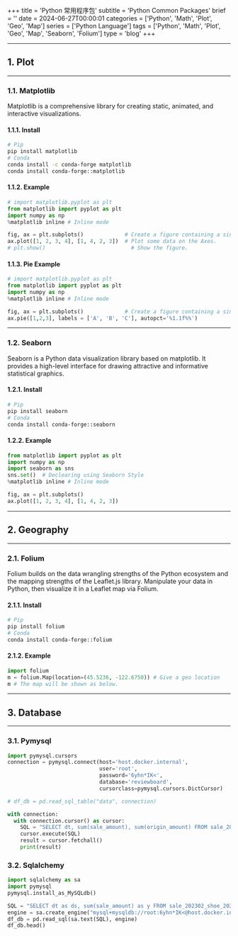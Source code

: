 +++
title = 'Python 常用程序包'
subtitle = 'Python Common Packages'
brief = ''
date = 2024-06-27T00:00:01
categories = ['Python', 'Math', 'Plot', 'Geo', 'Map']
series = ['Python Language']
tags = ['Python', 'Math', 'Plot', 'Geo', 'Map', 'Seaborn', 'Folium']
type = 'blog'
+++

---

## 1. Plot

---

### 1.1. Matplotlib

Matplotlib is a comprehensive library for creating static, animated, and interactive visualizations.

#### 1.1.1. Install
```bash
# Pip
pip install matplotlib
# Conda
conda install -c conda-forge matplotlib
conda install conda-forge::matplotlib
```

#### 1.1.2. Example
```python
# import matplotlib.pyplot as plt
from matplotlib import pyplot as plt
import numpy as np
%matplotlib inline # Inline mode

fig, ax = plt.subplots()             # Create a figure containing a single Axes.
ax.plot([1, 2, 3, 4], [1, 4, 2, 3])  # Plot some data on the Axes.
# plt.show()                           # Show the figure.
```

#### 1.1.3. Pie Example
```python
# import matplotlib.pyplot as plt
from matplotlib import pyplot as plt
import numpy as np
%matplotlib inline # Inline mode

fig, ax = plt.subplots()             # Create a figure containing a single Axes.
ax.pie([1,2,3], labels = ['A', 'B', 'C'], autopct='%1.1f%%')
```

---

### 1.2. Seaborn

Seaborn is a Python data visualization library based on matplotlib. It provides a high-level interface for drawing attractive and informative statistical graphics.

#### 1.2.1. Install
```bash
# Pip
pip install seaborn
# Conda
conda install conda-forge::seaborn
```

#### 1.2.2. Example
```python
from matplotlib import pyplot as plt
import numpy as np
import seaborn as sns
sns.set()  # Declearing using Seaborn Style
%matplotlib inline # Inline mode

fig, ax = plt.subplots()
ax.plot([1, 2, 3, 4], [1, 4, 2, 3])
```

---

## 2. Geography

---

### 2.1. Folium

Folium builds on the data wrangling strengths of the Python ecosystem and the mapping strengths of the Leaflet.js library. Manipulate your data in Python, then visualize it in a Leaflet map via Folium.

#### 2.1.1. Install
```bash
# Pip
pip install folium
# Conda
conda install conda-forge::folium
```

#### 2.1.2. Example
```python
import folium
m = folium.Map(location=(45.5236, -122.6750)) # Give a geo location
m # The map will be shown as below.
```

---

## 3. Database

---

### 3.1. Pymysql
```python
import pymysql.cursors
connection = pymysql.connect(host='host.docker.internal',
                             user='root',
                             password='6yhn*IK<',
                             database='reviewboard',
                             cursorclass=pymysql.cursors.DictCursor)

# df_db = pd.read_sql_table("data", connection)

with connection:
  with connection.cursor() as cursor:
    SQL = "SELECT dt, sum(sale_amount), sum(origin_amount) FROM sale_202402_shoe_202401_202404_sales_direct WHERE store_code = 'XG02' GROUP BY dt ORDER BY dt"
    cursor.execute(SQL)
    result = cursor.fetchall()
    print(result)
```

### 3.2. Sqlalchemy
```python
import sqlalchemy as sa
import pymysql
pymysql.install_as_MySQLdb()

SQL = "SELECT dt as ds, sum(sale_amount) as y FROM sale_202302_shoe_202301_202304_sales_direct WHERE store_code = 'S107' AND sku = 'ARMT013-4' GROUP BY dt ORDER BY dt;"
engine = sa.create_engine("mysql+mysqldb://root:6yhn*IK<@host.docker.internal/reviewboard")
df_db = pd.read_sql(sa.text(SQL), engine)
df_db.head()
```
